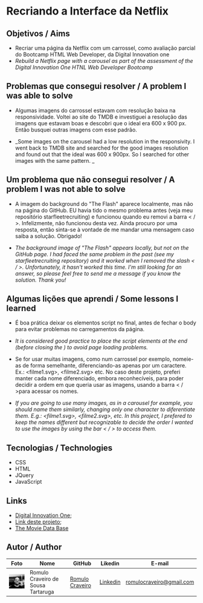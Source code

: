 # Recriando a Interface da Netflix

## Objetivos / Aims

* Recriar uma página da Netflix com um carrossel, como avaliação parcial do Bootcamp HTML Web Developer, da Digital Innovation one
* <i> Rebuild a Netflix page with a carousel as part of the assessment of the Digital Innovation One HTNL Web Developer Bootcamp</i>

## Problemas que consegui resolver / A problem I was able to solve

* Algumas imagens do carrossel estavam com resolução baixa na responsividade. Voltei ao site do TMDB e investiguei a resolução das imagens que estavam boas e descobri que o ideal era 600 x 900 px. Então busquei outras imagens com esse padrão.

* _Some images on the carousel had a low resolution in the responsivity. I went back to TMDB site and searched for the good images resolution and found out that the ideal was 600 x 900px. So I searched for other images with the same pattern. _

## Um problema que não consegui resolver / A problem I was not able to solve

* A imagem do background do "The Flash" aparece localmente, mas não na página do GitHub. EU havia tido o mesmo problema antes (veja meu repositório starfleetrecruiting) e funcionou quando eu removi a barra < / >. Infelizmente, não funcionou desta vez. Ainda procuro por uma resposta, então sinta-se à vontade de me mandar uma mensagem caso saiba a solução. Obrigado!

* _The background image of "The Flash" appears locally, but not on the GitHub page. I had faced the same problem in the past (see my starfleetrecruiting repository) and it worked when I removed the slash < / >. Unfortunately, it hasn't worked this time. I'm still looking for an answer, so please feel free to send me a message if you know the solution. Thank you!_

## Algumas lições que aprendi / Some lessons I learned

* É boa prática deixar os elementos script no final, antes de fechar o body para evitar problemas no carregamentos da página. 
* _It is considered good practice to place the script elements at the end (before closing the <body>) to avoid page loading problems._
* Se for usar muitas imagens, como num carrossel por exemplo, nomeie-as de forma semelhante, diferenciando-as apenas por um caractere. Ex.: <filme1.svg>, <filme2.svg> etc. No caso deste projeto, preferi manter cada nome diferenciado, embora reconhecíveis, para poder decidir a ordem em que queria usar as imagens, usando a barra < / >para acessar os nomes.

* _If you are going to use many images, as in a carousel for example, you should name them similarly, changing only one character to diferentiate them. E.g.: <filme1.svg>, <filme2.svg>, etc. In this project, I prefered to keep the names different but recognizable to decide the order I wanted to use the images by using the bar < / > to access them._

## Tecnologias / Technologies

* CSS
* HTML
* JQuery
* JavaScript

## Links 

* [Digital Innovation One](https://digitalinnovation.one/);
* [Link deste projeto](https://romulocraveiro.github.io/recriando-netflix/);
* [The Movie Data Base](https://www.themoviedb.org/)

## Autor / Author

| Foto                                                   | Nome                               | GitHub                                               | Likedin                                                 | E-mail                   |
| ------------------------------------------------------ | ---------------------------------- | ---------------------------------------------------- | ------------------------------------------------------- | ------------------------ |
| <img src="./img/fotogit.jpeg" width="100px"> | Romulo Craveiro de Sousa Tartaruga | [Romulo Craveiro](https://github.com/romulocraveiro) | [Linkedin](https://www.linkedin.com/in/romulocraveiro/) | romulocraveiro@gmail.com |